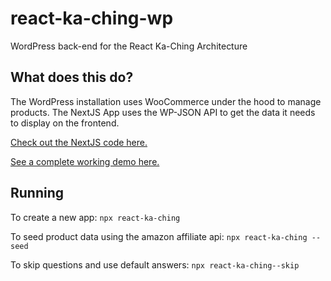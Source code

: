 # react-ka-ching-wp
WordPress back-end for the React Ka-Ching Architecture 


## What does this do?
The WordPress installation uses WooCommerce under the hood to manage products. The NextJS App uses the WP-JSON API to get the data it needs to display on the frontend.


[Check out the NextJS code here.](https://github.com/by-rojo/iagnmft-nodejs)


[See a complete working demo here.](https://iagnmft-nodejs.vercel.app/)


## Running

To create a new app:
`npx react-ka-ching`

To seed product data using the amazon affiliate api:
`npx react-ka-ching --seed`

To skip questions and use default answers:
`npx react-ka-ching--skip`